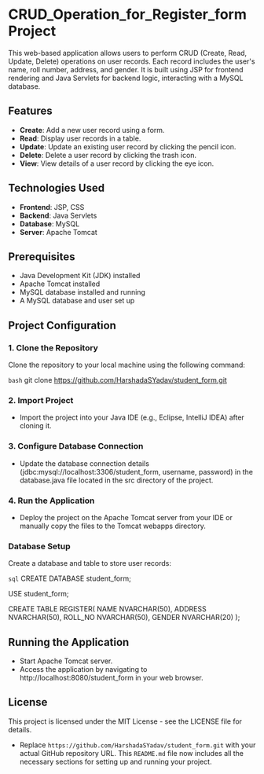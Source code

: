 # CRUD_Operation_for_Register_form Project

This web-based application allows users to perform CRUD (Create, Read, Update, Delete) operations on user records. Each record includes the user's name, roll number, address, and gender. It is built using JSP for frontend rendering and Java Servlets for backend logic, interacting with a MySQL database.

## Features

- **Create**: Add a new user record using a form.
- **Read**: Display user records in a table.
- **Update**: Update an existing user record by clicking the pencil icon.
- **Delete**: Delete a user record by clicking the trash icon.
- **View**: View details of a user record by clicking the eye icon.

## Technologies Used

- **Frontend**: JSP, CSS
- **Backend**: Java Servlets
- **Database**: MySQL
- **Server**: Apache Tomcat

## Prerequisites

- Java Development Kit (JDK) installed
- Apache Tomcat installed
- MySQL database installed and running
- A MySQL database and user set up

## Project Configuration

### 1. Clone the Repository

Clone the repository to your local machine using the following command:

  ```bash```
  git clone https://github.com/HarshadaSYadav/student_form.git

### 2. Import Project
- Import the project into your Java IDE (e.g., Eclipse, IntelliJ IDEA) after cloning it.

### 3. Configure Database Connection
- Update the database connection details (jdbc:mysql://localhost:3306/student_form, username, password) in the database.java file located in the src directory of the project.

### 4. Run the Application
- Deploy the project on the Apache Tomcat server from your IDE or manually copy the files to the Tomcat webapps directory.

### Database Setup
Create a database and table to store user records:

```sql```
CREATE DATABASE student_form;

USE student_form;

CREATE TABLE REGISTER(
NAME NVARCHAR(50),
ADDRESS NVARCHAR(50),
ROLL_NO NVARCHAR(50),
GENDER NVARCHAR(20)
);


## Running the Application
- Start Apache Tomcat server.
- Access the application by navigating to http://localhost:8080/student_form in your web browser.

## License
This project is licensed under the MIT License - see the LICENSE file for details.

- Replace `https://github.com/HarshadaSYadav/student_form.git` with your actual GitHub repository URL. This `README.md` file now includes all the necessary sections for setting up and running your project.

